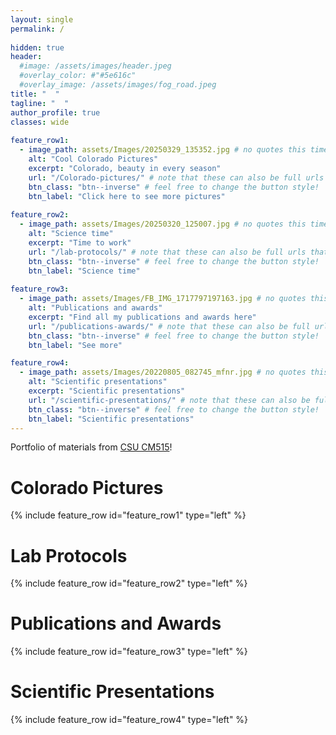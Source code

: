 ```yaml
---
layout: single
permalink: / 
     
hidden: true
header:
  #image: /assets/images/header.jpeg
  #overlay_color: #"#5e616c"
  #overlay_image: /assets/images/fog_road.jpeg
title: "  "
tagline: "  "   
author_profile: true
classes: wide
   
feature_row1:
  - image_path: assets/Images/20250329_135352.jpg # no quotes this time
    alt: "Cool Colorado Pictures"
    excerpt: "Colorado, beauty in every season"
    url: "/Colorado-pictures/" # note that these can also be full urls that take people to other sites
    btn_class: "btn--inverse" # feel free to change the button style!
    btn_label: "Click here to see more pictures"
    
feature_row2:
  - image_path: assets/Images/20250320_125007.jpg # no quotes this time
    alt: "Science time"
    excerpt: "Time to work"
    url: "/lab-protocols/" # note that these can also be full urls that take people to other sites
    btn_class: "btn--inverse" # feel free to change the button style!
    btn_label: "Science time"
    
feature_row3:
  - image_path: assets/Images/FB_IMG_1717797197163.jpg # no quotes this time
    alt: "Publications and awards"
    excerpt: "Find all my publications and awards here"
    url: "/publications-awards/" # note that these can also be full urls that take people to other sites
    btn_class: "btn--inverse" # feel free to change the button style!
    btn_label: "See more"

feature_row4:
  - image_path: assets/Images/20220805_082745_mfnr.jpg # no quotes this time
    alt: "Scientific presentations"
    excerpt: "Scientific presentations"
    url: "/scientific-presentations/" # note that these can also be full urls that take people to other sites
    btn_class: "btn--inverse" # feel free to change the button style!
    btn_label: "Scientific presentations" 
---
```


Portfolio of materials from [CSU CM515](https://github.com/Colorado-State-University-CMB/CM515-course-2025/tree/main)! 

# Colorado Pictures

{% include feature_row id="feature_row1" type="left" %}

# Lab Protocols

{% include feature_row id="feature_row2" type="left" %}

# Publications and Awards

{% include feature_row id="feature_row3" type="left" %}

# Scientific Presentations

{% include feature_row id="feature_row4" type="left" %}

